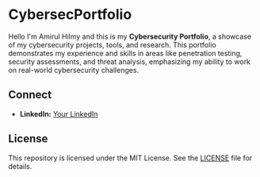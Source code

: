 # CybersecPortfolio

Hello I'm Amirul Hilmy and this is my **Cybersecurity Portfolio**, a showcase of my cybersecurity projects, tools, and research. This portfolio demonstrates my experience and skills in areas like penetration testing, security assessments, and threat analysis, emphasizing my ability to work on real-world cybersecurity challenges.



## Connect
- **LinkedIn:** [Your LinkedIn](https://linkedin.com/in/yourprofile)


## License
This repository is licensed under the MIT License. See the [LICENSE](LICENSE) file for details.
